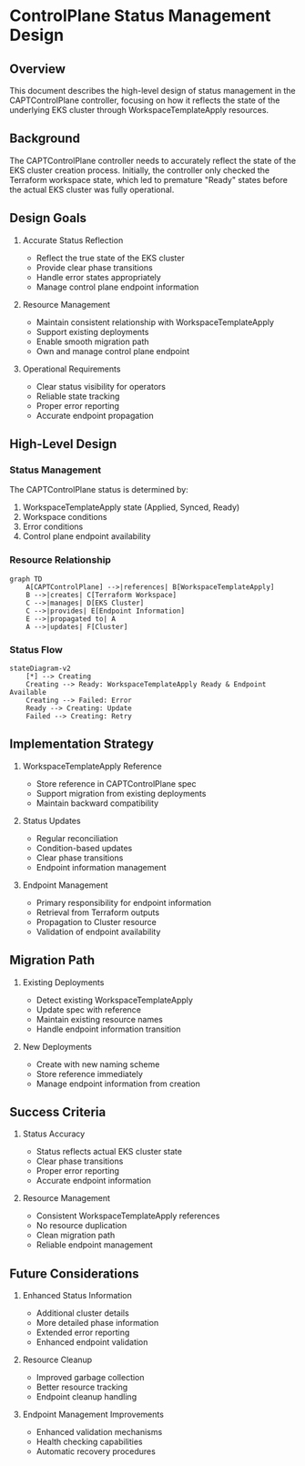 # ControlPlane Status Management Design

## Overview

This document describes the high-level design of status management in the CAPTControlPlane controller, focusing on how it reflects the state of the underlying EKS cluster through WorkspaceTemplateApply resources.

## Background

The CAPTControlPlane controller needs to accurately reflect the state of the EKS cluster creation process. Initially, the controller only checked the Terraform workspace state, which led to premature "Ready" states before the actual EKS cluster was fully operational.

## Design Goals

1. Accurate Status Reflection
   - Reflect the true state of the EKS cluster
   - Provide clear phase transitions
   - Handle error states appropriately
   - Manage control plane endpoint information

2. Resource Management
   - Maintain consistent relationship with WorkspaceTemplateApply
   - Support existing deployments
   - Enable smooth migration path
   - Own and manage control plane endpoint

3. Operational Requirements
   - Clear status visibility for operators
   - Reliable state tracking
   - Proper error reporting
   - Accurate endpoint propagation

## High-Level Design

### Status Management

The CAPTControlPlane status is determined by:
1. WorkspaceTemplateApply state (Applied, Synced, Ready)
2. Workspace conditions
3. Error conditions
4. Control plane endpoint availability

### Resource Relationship

```mermaid
graph TD
    A[CAPTControlPlane] -->|references| B[WorkspaceTemplateApply]
    B -->|creates| C[Terraform Workspace]
    C -->|manages| D[EKS Cluster]
    C -->|provides| E[Endpoint Information]
    E -->|propagated to| A
    A -->|updates| F[Cluster]
```

### Status Flow

```mermaid
stateDiagram-v2
    [*] --> Creating
    Creating --> Ready: WorkspaceTemplateApply Ready & Endpoint Available
    Creating --> Failed: Error
    Ready --> Creating: Update
    Failed --> Creating: Retry
```

## Implementation Strategy

1. WorkspaceTemplateApply Reference
   - Store reference in CAPTControlPlane spec
   - Support migration from existing deployments
   - Maintain backward compatibility

2. Status Updates
   - Regular reconciliation
   - Condition-based updates
   - Clear phase transitions
   - Endpoint information management

3. Endpoint Management
   - Primary responsibility for endpoint information
   - Retrieval from Terraform outputs
   - Propagation to Cluster resource
   - Validation of endpoint availability

## Migration Path

1. Existing Deployments
   - Detect existing WorkspaceTemplateApply
   - Update spec with reference
   - Maintain existing resource names
   - Handle endpoint information transition

2. New Deployments
   - Create with new naming scheme
   - Store reference immediately
   - Manage endpoint information from creation

## Success Criteria

1. Status Accuracy
   - Status reflects actual EKS cluster state
   - Clear phase transitions
   - Proper error reporting
   - Accurate endpoint information

2. Resource Management
   - Consistent WorkspaceTemplateApply references
   - No resource duplication
   - Clean migration path
   - Reliable endpoint management

## Future Considerations

1. Enhanced Status Information
   - Additional cluster details
   - More detailed phase information
   - Extended error reporting
   - Enhanced endpoint validation

2. Resource Cleanup
   - Improved garbage collection
   - Better resource tracking
   - Endpoint cleanup handling

3. Endpoint Management Improvements
   - Enhanced validation mechanisms
   - Health checking capabilities
   - Automatic recovery procedures
